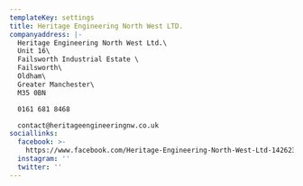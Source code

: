 ```yaml
---
templateKey: settings
title: Heritage Engineering North West LTD.
companyaddress: |-
  Heritage Engineering North West Ltd.\
  Unit 16\
  Failsworth Industrial Estate \
  Failsworth\
  Oldham\
  Greater Manchester\
  M35 0BN

  0161 681 8468

  contact@heritageengineeringnw.co.uk
sociallinks:
  facebook: >-
    https://www.facebook.com/Heritage-Engineering-North-West-Ltd-1426232660962086/
  instagram: ''
  twitter: ''
---
```


